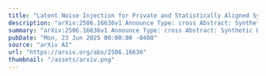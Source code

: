 ```yaml
---
title: "Latent Noise Injection for Private and Statistically Aligned Synthetic Data Generation"
description: "arXiv:2506.16636v1 Announce Type: cross Abstract: Synthetic Data Generation has become essential for scalable, privacy-preserving statistical analysis. While standard approaches based on generative models, such as Normalizing Flows, have been widely used, they often suffer from slow convergence in high-dimensional settings, frequently converging more slowly than the canonical $1/sqrt{n}$ rate when approximating the true data distribution. To overcome these limitations, we propose a Latent Noise Injection method using Masked Autoregressive Flows (MAF). Instead of directly sampling from the trained model, our method perturbs each data point in the latent space and maps it back to the data domain. This construction preserves a one to one correspondence between observed and synthetic data, enabling synthetic outputs that closely reflect the underlying distribution, particularly in challenging high-dimensional regimes where traditional sampling struggles. Our procedure satisfies local $(epsilon, delta)$-differential privacy and introduces a single perturbation parameter to control the privacy-utility trade-off. Although estimators based on individual synthetic datasets may converge slowly, we show both theoretically and empirically that aggregating across $K$ studies in a meta analysis framework restores classical efficiency and yields consistent, reliable inference. We demonstrate that with a well-calibrated perturbation parameter, Latent Noise Injection achieves strong statistical alignment with the original data and robustness against membership inference attacks. These results position our method as a compelling alternative to conventional flow-based sampling for synthetic data sharing in decentralized and privacy-sensitive domains, such as biomedical research."
summary: "arXiv:2506.16636v1 Announce Type: cross Abstract: Synthetic Data Generation has become essential for scalable, privacy-preserving statistical analysis. While standard approaches based on generative models, such as Normalizing Flows, have been widely used, they often suffer from slow convergence in high-dimensional settings, frequently converging more slowly than the canonical $1/sqrt{n}$ rate when approximating the true data distribution. To overcome these limitations, we propose a Latent Noise Injection method using Masked Autoregressive Flows (MAF). Instead of directly sampling from the trained model, our method perturbs each data point in the latent space and maps it back to the data domain. This construction preserves a one to one correspondence between observed and synthetic data, enabling synthetic outputs that closely reflect the underlying distribution, particularly in challenging high-dimensional regimes where traditional sampling struggles. Our procedure satisfies local $(epsilon, delta)$-differential privacy and introduces a single perturbation parameter to control the privacy-utility trade-off. Although estimators based on individual synthetic datasets may converge slowly, we show both theoretically and empirically that aggregating across $K$ studies in a meta analysis framework restores classical efficiency and yields consistent, reliable inference. We demonstrate that with a well-calibrated perturbation parameter, Latent Noise Injection achieves strong statistical alignment with the original data and robustness against membership inference attacks. These results position our method as a compelling alternative to conventional flow-based sampling for synthetic data sharing in decentralized and privacy-sensitive domains, such as biomedical research."
pubDate: "Mon, 23 Jun 2025 00:00:00 -0400"
source: "arXiv AI"
url: "https://arxiv.org/abs/2506.16636"
thumbnail: "/assets/arxiv.png"
---
```


